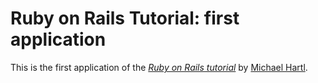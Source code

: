 # Ruby on Rails Tutorial: first application

This is the first application of the
[*Ruby on Rails tutorial*](http://railstutorial.org/)
by [Michael Hartl](http://michaelhartl.com/).
